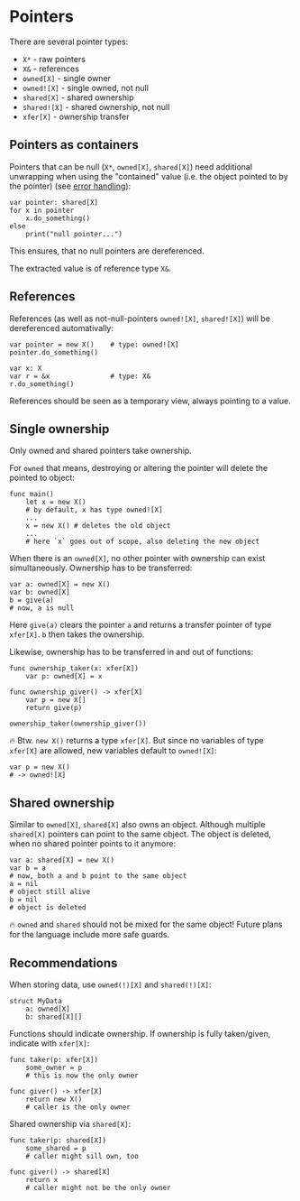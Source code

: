 # Pointers

There are several pointer types:

* `X*` - raw pointers
* `X&` - references
* `owned[X]` - single owner
* `owned![X]` - single owned, not null
* `shared[X]` - shared ownership
* `shared![X]` - shared ownership, not null
* `xfer[X]` - ownership transfer

## Pointers as containers

Pointers that can be null (`X*`, `owned[X]`, `shared[X]`) need additional unwrapping when using the "contained" value (i.e. the object pointed to by the pointer) (see [error handling](error.md)):
```kaba
var pointer: shared[X]
for x in pointer
    x.do_something()
else
    print("null pointer...")
```

This ensures, that no null pointers are dereferenced.

The extracted value is of reference type `X&`.

## References

References (as well as not-null-pointers `owned![X]`, `shared![X]`) will be dereferenced automativally:
```kaba
var pointer = new X()    # type: owned![X]
pointer.do_something()

var x: X
var r = &x               # type: X&
r.do_something()
```

References should be seen as a temporary view, always pointing to a value.

## Single ownership

Only owned and shared pointers take ownership.

For `owned` that means, destroying or altering the pointer will delete the pointed to object:
```kaba
func main()
    let x = new X()
    # by default, x has type owned![X]
    ...
    x = new X() # deletes the old object
    ...
    # here `x` goes out of scope, also deleting the new object
```

When there is an `owned[X]`, no other pointer with ownership can exist simultaneously. Ownership has to be transferred:
```kaba
var a: owned[X] = new X()
var b: owned[X]
b = give(a)
# now, a is null
```

Here `give(a)` clears the pointer `a` and returns a transfer pointer of type `xfer[X]`. `b` then takes the ownership.

Likewise, ownership has to be transferred in and out of functions:
```kaba
func ownership_taker(x: xfer[X])
    var p: owned[X] = x

func ownership_giver() -> xfer[X]
    var p = new X[]
    return give(p)

ownership_taker(ownership_giver())
```

🔥 Btw. `new X()` returns a type `xfer[X]`. But since no variables of type `xfer[X]` are allowed, new variables default to `owned![X]`:
```kaba
var p = new X()
# -> owned![X]
```

## Shared ownership

Similar to `owned[X]`, `shared[X]` also owns an object. Although multiple `shared[X]` pointers can point to the same object. The object is deleted, when no shared pointer points to it anymore:
```kaba
var a: shared[X] = new X()
var b = a
# now, both a and b point to the same object
a = nil
# object still alive
b = nil
# object is deleted
```

🔥 `owned` and `shared` should not be mixed for the same object! Future plans for the language include more safe guards.

## Recommendations

When storing data, use `owned(!)[X]` and `shared(!)[X]`:
```kaba
struct MyData
    a: owned[X]
    b: shared[X][]
```

Functions should indicate ownership. If ownership is fully taken/given, indicate with `xfer[X]`:
``` kaba
func taker(p: xfer[X])
    some_owner = p
    # this is now the only owner

func giver() -> xfer[X]
    return new X()
    # caller is the only owner
```

Shared ownership via `shared[X]`:
```kaba
func taker(p: shared[X])
    some_shared = p
    # caller might sill own, too

func giver() -> shared[X]
    return x
    # caller might not be the only owner
```

